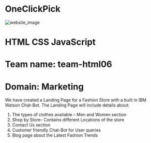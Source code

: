 # OneClickPick

![website_image](https://github.com/anna4j/team-html06/blob/Team-HTML06/images/Capture.PNG)


# HTML CSS JavaScript 
# Team name: team-html06
# Domain: Marketing


We have created a Landing Page for a Fashion Store with a built in IBM Watson Chat-Bot. The Landing Page will include details about: 

1.	The types of clothes available – Men and Women section
2.	Shop by Store- Contains different	Locations of the store
4.	Contact Us section
5.	Customer friendly Chat-Bot for User queries
6.	Blog page about the Latest Fashion Trends
